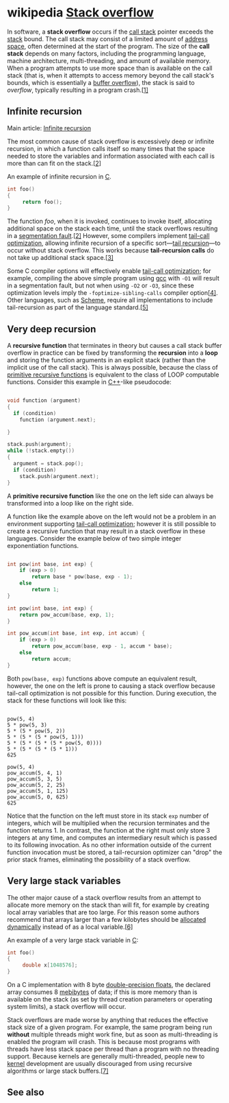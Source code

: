 # wikipedia [Stack overflow](https://en.wikipedia.org/wiki/Stack_overflow)

In software, a **stack overflow** occurs if the [call stack](https://en.wikipedia.org/wiki/Call_stack) pointer exceeds the [stack](https://en.wikipedia.org/wiki/Stack_(abstract_data_type)) bound. The call stack may consist of a limited amount of [address space](https://en.wikipedia.org/wiki/Address_space), often determined at the start of the program. The size of the **call stack** depends on many factors, including the programming language, machine architecture, multi-threading, and amount of available memory. When a program attempts to use more space than is available on the call stack (that is, when it attempts to access memory beyond the call stack's bounds, which is essentially a [buffer overflow](https://en.wikipedia.org/wiki/Buffer_overflow)), the stack is said to *overflow*, typically resulting in a program crash.[[1\]](https://en.wikipedia.org/wiki/Stack_overflow#cite_note-fortran1-1)



## Infinite recursion

Main article: [Infinite recursion](https://en.wikipedia.org/wiki/Infinite_recursion)

The most common cause of stack overflow is excessively deep or infinite recursion, in which a function calls itself so many times that the space needed to store the variables and information associated with each call is more than can fit on the stack.[[2\]](https://en.wikipedia.org/wiki/Stack_overflow#cite_note-segFault-2)

An example of infinite recursion in [C](https://en.wikipedia.org/wiki/C_(programming_language)).

```c
int foo() 
{
     return foo();
}
```

The function *foo*, when it is invoked, continues to invoke itself, allocating additional space on the stack each time, until the stack overflows resulting in a [segmentation fault](https://en.wikipedia.org/wiki/Segmentation_fault).[[2\]](https://en.wikipedia.org/wiki/Stack_overflow#cite_note-segFault-2) However, some compilers implement [tail-call optimization](https://en.wikipedia.org/wiki/Tail-call_optimization), allowing infinite recursion of a specific sort—[tail recursion](https://en.wikipedia.org/wiki/Tail_recursion)—to occur without stack overflow. This works because **tail-recursion calls** do not take up additional stack space.[[3\]](https://en.wikipedia.org/wiki/Stack_overflow#cite_note-tailRecur-3)

Some C compiler options will effectively enable [tail-call optimization](https://en.wikipedia.org/wiki/Tail-call_optimization); for example, compiling the above simple program using [gcc](https://en.wikipedia.org/wiki/GNU_Compiler_Collection) with `-O1` will result in a segmentation fault, but not when using `-O2` or `-O3`, since these optimization levels imply the `-foptimize-sibling-calls` compiler option[[4\]](https://en.wikipedia.org/wiki/Stack_overflow#cite_note-4). Other languages, such as [Scheme](https://en.wikipedia.org/wiki/Scheme_(programming_language)), require all implementations to include tail-recursion as part of the language standard.[[5\]](https://en.wikipedia.org/wiki/Stack_overflow#cite_note-5)

## Very deep recursion

A **recursive function** that terminates in theory but causes a call stack buffer overflow in practice can be fixed by transforming the **recursion** into a **loop** and storing the function arguments in an explicit stack (rather than the implicit use of the call stack). This is always possible, because the class of [primitive recursive functions](https://en.wikipedia.org/wiki/Primitive_recursive_function) is equivalent to the class of LOOP computable functions. Consider this example in [C++](https://en.wikipedia.org/wiki/C%2B%2B)-like pseudocode:

```c++

void function (argument) 
{
  if (condition)
    function (argument.next);

}
```



```c++
stack.push(argument);
while (!stack.empty())
{
  argument = stack.pop();
  if (condition)
    stack.push(argument.next);
}
```




A **primitive recursive function** like the one on the left side can always be transformed into a loop like on the right side.

A function like the example above on the left would not be a problem in an environment supporting [tail-call optimization](https://en.wikipedia.org/wiki/Tail-call_optimization); however it is still possible to create a recursive function that may result in a stack overflow in these languages. Consider the example below of two simple integer exponentiation functions.

```c++

int pow(int base, int exp) {
    if (exp > 0)
        return base * pow(base, exp - 1);
    else
        return 1;
}
```



```c++
int pow(int base, int exp) {
    return pow_accum(base, exp, 1);
}

int pow_accum(int base, int exp, int accum) {
    if (exp > 0)
        return pow_accum(base, exp - 1, accum * base);
    else
        return accum;
}
```



Both `pow(base, exp)` functions above compute an equivalent result, however, the one on the left is prone to causing a stack overflow because tail-call optimization is not possible for this function. During execution, the stack for these functions will look like this:

```

pow(5, 4)
5 * pow(5, 3)
5 * (5 * pow(5, 2))
5 * (5 * (5 * pow(5, 1)))
5 * (5 * (5 * (5 * pow(5, 0))))
5 * (5 * (5 * (5 * 1)))
625
```

```
pow(5, 4)
pow_accum(5, 4, 1)
pow_accum(5, 3, 5)
pow_accum(5, 2, 25)
pow_accum(5, 1, 125)
pow_accum(5, 0, 625)
625
```



Notice that the function on the left must store in its stack `exp` number of integers, which will be multiplied when the recursion terminates and the function returns 1. In contrast, the function at the right must only store 3 integers at any time, and computes an intermediary result which is passed to its following invocation. As no other information outside of the current function invocation must be stored, a tail-recursion optimizer can "drop" the prior stack frames, eliminating the possibility of a stack overflow.



## Very large stack variables

The other major cause of a stack overflow results from an attempt to allocate more memory on the stack than will fit, for example by creating local array variables that are too large. For this reason some authors recommend that arrays larger than a few kilobytes should be [allocated dynamically](https://en.wikipedia.org/wiki/C_dynamic_memory_allocation) instead of as a local variable.[[6\]](https://en.wikipedia.org/wiki/Stack_overflow#cite_note-onlamp-6)

An example of a very large stack variable in [C](https://en.wikipedia.org/wiki/C_(programming_language)):

```c
int foo() 
{
     double x[1048576];
}
```

On a C implementation with 8 byte [double-precision floats](https://en.wikipedia.org/wiki/Double-precision_floating-point_format), the declared array consumes 8 [mebibytes](https://en.wikipedia.org/wiki/Mebibytes) of data; if this is more memory than is available on the stack (as set by thread creation parameters or operating system limits), a stack overflow will occur.

Stack overflows are made worse by anything that reduces the effective stack size of a given program. For example, the same program being run **without** multiple threads might work fine, but as soon as multi-threading is enabled the program will crash. This is because most programs with threads have less stack space per thread than a program with no threading support. Because kernels are generally multi-threaded, people new to [kernel](https://en.wikipedia.org/wiki/Kernel_(computer_science)) development are usually discouraged from using recursive algorithms or large stack buffers.[[7\]](https://en.wikipedia.org/wiki/Stack_overflow#cite_note-apple1-7)

## See also

